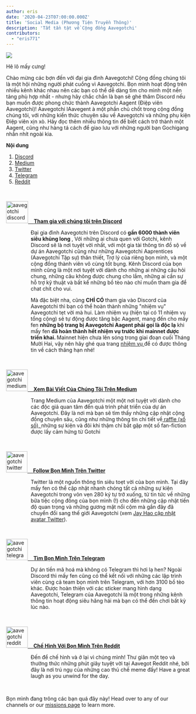 ```yaml
---
author: eris
date: '2020-04-23T07:00:00.000Z'
title: 'Social Media (Phương Tiện Truyền Thông)'
description: 'Tất tần tật về Cộng đồng Aavegotchi'
contributors:
  - "eris771"
---
```


<div class="headerImageContainer">
<img src="/socialmedia/alfredgotchiwelcome.png" class="headerImage">
<p class="headerImageText">Hê lô mấy cưng!</p>
</div>

Chào mừng các bợn đến với đại gia đình Aavegotchi! Cộng đồng chúng tôi là một hội những người phát cuồng vì Aavegotchi. Bọn mình hoạt động trên nhiều kênh khác nhau nên các bạn có thể dễ dàng tìm cho mình một nền tảng phù hợp nhất - nhưng hãy chắc chắn là bạn sẽ ghé thăm Discord nếu bạn muốn được phong chức thành Aavegotchi Aagent (Điệp viên Aavegotchi)! Aavegotchi lAavegent à một phần chủ chốt trong cộng đồng chúng tôi, với những kiến thức chuyên sâu về Aavegotchi và những phụ kiện Điệp viên xịn xò. Hãy đọc thêm nhiều thông tin để biết cách trở thành một Aagent, cũng như hàng tá cách để giao lưu với những người bạn Gochigang nhắn nhít ngoài kia.

<a name="Discord"></a>

<div class="contentsBox">

**Nội dung**

<ol>
<li><a href=#Discord>Discord</a></li>
<li><a href=#Medium>Medium</a></li>
<li><a href=#Twitter>Twitter</a></li>
<li><a href=#Telegram>Telegram</a></li>
<li><a href=#Reddit>Reddit</a></li>
</ol>

</div>

&nbsp;

<a href="https://discord.com/invite/NPwnWB6" target = "_blank"><img src="/socialmedia/discord.png" alt = "aavegotchi discord" width="60" height="60"> &nbsp;&nbsp;&nbsp;**Tham gia với chúng tôi trên Discord**</a>

<p style="margin-left: 4.8em">Đại gia đình Aavegotchi trên Discord có <b> gần 6000 thành viên siêu khủng long </b>, Với những ai chưa quen với Gotchi, kênh Discord sẽ là nơi tuyệt vời nhất, với một gia tài thông tin đồ sộ về dự án Aavegotchi cũng như những Aavegotchi Aaprentices (Aavegotchi Tập sự) thân thiết, Trợ lý của riêng bọn mình, và một cộng đồng thành viên vô cùng tốt bụng.  
Kênh Discord của bọn mình cũng là một nơi tuyệt vời dành cho những ai những câu hỏi chung, những câu không được chung cho lắm, những ai cần sự hỗ trợ kỹ thuật và bất kể những bồ tèo nào chỉ muốn tham gia để chat chít cho vui. </p>

<a name="Medium"></a>

<p style="margin-left: 4.8em">Mà đặc biệt nha, cũng <b> CHỈ CÓ </b> tham gia vào Discord của Aavegotchi thì bạn có thể hoàn thành những "nhiệm vụ" Aavegotchi tẹt vời mà hui. Làm nhiệm vụ (hiện tại có 11 nhiệm vụ tổng cộng) sẽ tự động được tăng bậc Aagent, mang đến cho mấy fen <b>những bộ trang bị Aavegotchi Aagent phải gọi là độc lạ</b> khi mấy fen <b>đã hoàn thành hết nhiệm vụ trước khi mainnet được triển khai. </b> Mainnet hiện chưa lên sóng trong giai đoạn cuối Tháng Mười Hai, vậy nên hãy ghé qua trang <a href="https://wiki.aavegotchi.com/en/missions"> nhiệm vụ </a> để có được thông tin về cách thăng hạn nhé!
</p>

&nbsp;<a name="Twitter"></a>

<a href="https://aavegotchi.medium.com/" target = "_blank"><img src="/socialmedia/medium.png" alt = "aavegotchi medium" width="59" height="59"> &nbsp;&nbsp;&nbsp;**Xem Bài Viết Của Chúng Tôi Trên Medium**</a>

<p style="margin-left: 4.8em">Trang Medium của Aavegotchi một một nơi tuyệt vời dành cho các độc giả quan tâm đển quá trình phát triển của dự án Aavegotchi. Đây là nơi mà bạn sẽ tìm thấy những cập nhật cộng đồng chuyên sâu, cũng như những thông tin chi tiết về<a href="https://aavegotchi.medium.com/aavegotchi-raffles-a-frenly-guide-66f624c9bc60"> raffle (xổ số), </a> những sự kiện và đôi khi thậm chí bắt gặp một số fan-fiction được lấy cảm hứng từ Gotchi</p>

&nbsp;<a name="Telegram"></a>

<a href="https://twitter.com/aavegotchi" target = "_blank"><img class="socialmedia" src="/socialmedia/twitter.png" alt = "aavegotchi twitter" width="58" height="58"> &nbsp;&nbsp;&nbsp;**Follow Bọn Mình Trên Twitter**</a>

<p style="margin-left: 4.8em">Twitter là một nguồn thông tin siêu toẹt vời của bọn mình. Tại đây mấy fen có thể cập nhật nhanh chóng tất cả những sự kiện Aavegotchi trong vỏn vẹn 280 ký tự trở xuống, từ tin tức về những bữa tiệc cộng đồng của bọn mình (!) cho đến những cập nhật tiến độ quan trọng và những gương mặt nổi cộm mà gần đây đã chuyển đổi sang thế giới Aavegotchi (xem <a href=https://twitter.com/aavegotchi/status/1313813072717389824">Jay Hao cập nhật avatar Twitter</a>).</p>

&nbsp;

<a href="https://t.me/aavegotchi" target = "_blank"><img class="socialmedia" src="/socialmedia/telegram.png" alt = "aavegotchi telegram" width="59" height="58"> &nbsp;&nbsp;&nbsp;**Tìm Bọn Mình Trên Telegram**</a>

<p style="margin-left: 4.8em">Dự án tiền mã hoá mà không có Telegram thì hơi lạ hen? Ngoài Discord thì mấy fen cũng có thể kết nối với những các lập trình viên cùng cả team bọn mình trên Telegram, với hơn 3100 bồ tèo khác. Được hoàn thiện với các sticker mang hình dạng Aavegotchi, Telegram của Aavegotchi là một trong những kênh thông tin hoạt động siêu hăng hái mà bạn có thể đến chơi bất kỳ lúc nào. </p>

&nbsp;<a name="Reddit"></a>

<a href="https://www.reddit.com/r/Aavegotchi/" target = "_blank"><img class="socialmedia" src="/socialmedia/reddit.jpg" alt = "aavegotchi reddit" width="59" height="58"> &nbsp;&nbsp;&nbsp;**Chế Hình Với Bọn Mình Trên Reddit**</a>

<p style="margin-left: 4.8em">Đến để chế hình và ở lại vì chúng mình! Thư giãn một tẹo và thưởng thức những phút giây tuyệt vời tại Aavegot Reddit nhé, bởi đây là nơi trú ngụ của những cao thủ chế meme đấy! Have a great laugh as you unwind for the day.</p>

&nbsp;

Bọn mình đang trông các bạn quá đây này! Head over to any of our channels or our [missions page](/missions) to learn more.



